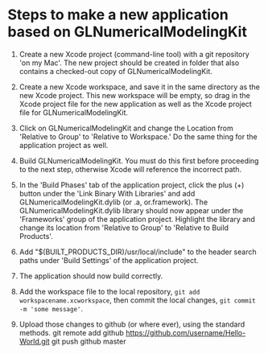 Steps to make a new application based on GLNumericalModelingKit
===============================================================

1. Create a new Xcode project (command-line tool) with a git repository 'on my Mac'. The new project should be created in folder that also contains a checked-out copy of GLNumericalModelingKit.

2. Create a new Xcode workspace, and save it in the same directory as the new Xcode project. This new workspace will be empty, so drag in the Xcode project file for the new application as well as the Xcode project file for GLNumericalModelingKit.

3. Click on GLNumericalModelingKit and change the Location from 'Relative to Group' to 'Relative to Workspace.' Do the same thing for the application project as well.

4. Build GLNumericalModelingKit. You must do this first before proceeding to the next step, otherwise Xcode will reference the incorrect path.

5. In the 'Build Phases' tab of the application project, click the plus (+) button under the 'Link Binary With Libraries' and add GLNumericalModelingKit.dylib (or .a, or.framework). The GLNumericalModelingKit.dylib library should now appear under the 'Frameworks' group of the application project. Highlight the library and change its location from 'Relative to Group' to 'Relative to Build Products'.

6. Add "$(BUILT_PRODUCTS_DIR)/usr/local/include" to the header search paths under 'Build Settings' of the application project.

7. The application should now build correctly.

8. Add the workspace file to the local repository, `git add workspacename.xcworkspace`, then commit the local changes, `git commit -m 'some message'`.

9. Upload those changes to github (or where ever), using the standard methods.
	git remote add github https://github.com/username/Hello-World.git
	git push github master
